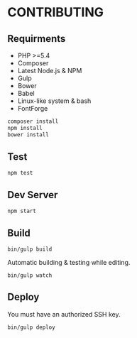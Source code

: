 CONTRIBUTING
==
Requirments
--
- PHP >=5.4
- Composer
- Latest Node.js & NPM
- Gulp
- Bower
- Babel
- Linux-like system & bash
- FontForge

```sh
composer install
npm install
bower install
```

Test
--
`npm test`

Dev Server
--
`npm start`

Build
--
`bin/gulp build`

Automatic building & testing while editing.

`bin/gulp watch`

Deploy
--
You must have an authorized SSH key.

`bin/gulp deploy`
